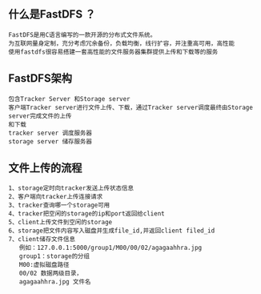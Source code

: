 ## 什么是FastDFS ？
    FastDFS是用C语言编写的一款开源的分布式文件系统。
    为互联网量身定制，充分考虑冗余备份，负载均衡，线行扩容，并注重高可用，高性能
    使用fastdfs很容易搭建一套高性能的文件服务器集群提供上传和下载等的服务
## FastDFS架构
    包含Tracker Server 和Storage server 
    客户端Tracker server进行文件上传、下载，通过Tracker server调度最终由Storage server完成文件的上传
    和下载
    tracker server 调度服务器
    storage server 储存服务器
## 文件上传的流程
    1、storage定时向tracker发送上传状态信息
    2、客户端向tracker上传连接请求
    3、tracker查询哪一个storage可用
    4、tracker把空闲的storage的ip和port返回给client
    5、client上传文件到空闲的storage
    6、storage把文件内容写入磁盘并生成file_id,并返回client filed_id
    7、client储存文件信息
       例如：127.0.0.1:5000/group1/M00/00/02/agagaahhra.jpg
       group1：storage的分组
       M00:虚拟磁盘路径
       00/02 数据两级目录，
       agagaahhra.jpg 文件名
